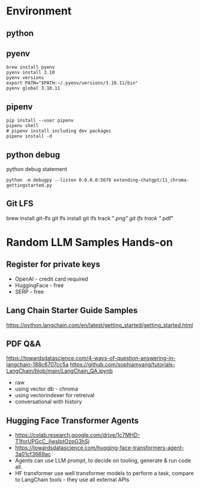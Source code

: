 # Environment

## python

## pyenv

```
brew install pyenv
pyenv install 3.10
pyenv versions
export PATH="$PATH:~/.pyenv/versions/3.10.11/bin"
pyenv global 3.10.11
```

## pipenv

```
pip install --user pipenv
pipenv shell
# pipenv install including dev packages
pipenv install -d  
```

## python debug

python debug statement

```
python -m debugpy --listen 0.0.0.0:5678 extending-chatgpt/11_chroma-gettingstarted.py
```

## Git LFS
brew install git-lfs
git lfs install
git lfs track "*.png"
git lfs track "*.pdf"


# Random LLM Samples Hands-on

## Register for private keys
- OpenAI - credit card required
- HuggingFace - free
- SERP - free

## Lang Chain Starter Guide Samples
https://python.langchain.com/en/latest/getting_started/getting_started.html

## PDF Q&A
https://towardsdatascience.com/4-ways-of-question-answering-in-langchain-188c6707cc5a
https://github.com/sophiamyang/tutorials-LangChain/blob/main/LangChain_QA.ipynb
- raw
- using vector db - chroma
- using vectorindexer for retreival
- conversational with history

## Hugging Face Transformer Agents
- https://colab.research.google.com/drive/1c7MHD-T1forUPGcC_jlwsIptOzpG3hSj
- https://towardsdatascience.com/hugging-face-transformers-agent-3a01cf3669ac
- Agents can use LLM prompt, to decide on tooling, generate & run code all. 
- HF transformer use well transformer models to perform a task, compare to LangChain tools - they use all external APIs 
